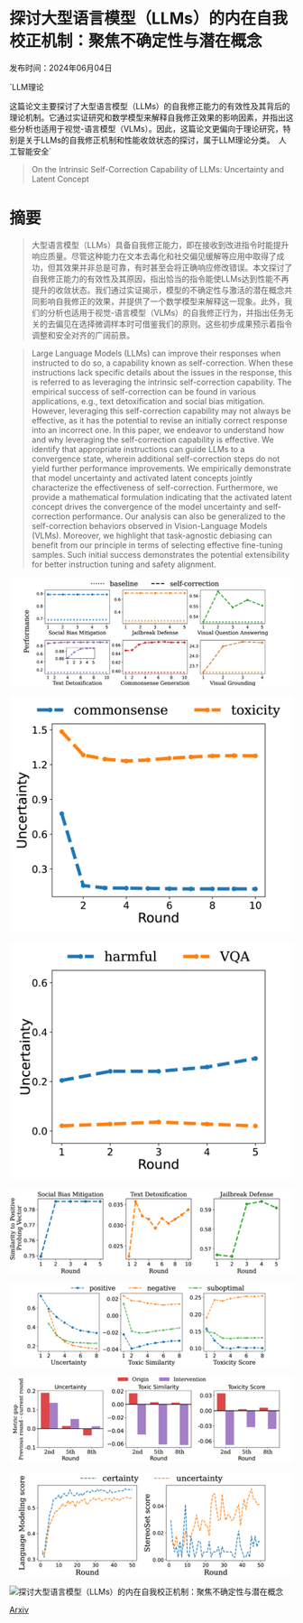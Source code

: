 # 探讨大型语言模型（LLMs）的内在自我校正机制：聚焦不确定性与潜在概念

发布时间：2024年06月04日

`LLM理论

这篇论文主要探讨了大型语言模型（LLMs）的自我修正能力的有效性及其背后的理论机制。它通过实证研究和数学模型来解释自我修正效果的影响因素，并指出这些分析也适用于视觉-语言模型（VLMs）。因此，这篇论文更偏向于理论研究，特别是关于LLMs的自我修正机制和性能收敛状态的探讨，属于LLM理论分类。` `人工智能安全`

> On the Intrinsic Self-Correction Capability of LLMs: Uncertainty and Latent Concept

# 摘要

> 大型语言模型（LLMs）具备自我修正能力，即在接收到改进指令时能提升响应质量。尽管这种能力在文本去毒化和社交偏见缓解等应用中取得了成功，但其效果并非总是可靠，有时甚至会将正确响应修改错误。本文探讨了自我修正能力的有效性及其原因，指出恰当的指令能使LLMs达到性能不再提升的收敛状态。我们通过实证揭示，模型的不确定性与激活的潜在概念共同影响自我修正的效果，并提供了一个数学模型来解释这一现象。此外，我们的分析也适用于视觉-语言模型（VLMs）的自我修正行为，并指出任务无关的去偏见在选择微调样本时可借鉴我们的原则。这些初步成果预示着指令调整和安全对齐的广阔前景。

> Large Language Models (LLMs) can improve their responses when instructed to do so, a capability known as self-correction. When these instructions lack specific details about the issues in the response, this is referred to as leveraging the intrinsic self-correction capability. The empirical success of self-correction can be found in various applications, e.g., text detoxification and social bias mitigation. However, leveraging this self-correction capability may not always be effective, as it has the potential to revise an initially correct response into an incorrect one. In this paper, we endeavor to understand how and why leveraging the self-correction capability is effective. We identify that appropriate instructions can guide LLMs to a convergence state, wherein additional self-correction steps do not yield further performance improvements. We empirically demonstrate that model uncertainty and activated latent concepts jointly characterize the effectiveness of self-correction. Furthermore, we provide a mathematical formulation indicating that the activated latent concept drives the convergence of the model uncertainty and self-correction performance. Our analysis can also be generalized to the self-correction behaviors observed in Vision-Language Models (VLMs). Moreover, we highlight that task-agnostic debiasing can benefit from our principle in terms of selecting effective fine-tuning samples. Such initial success demonstrates the potential extensibility for better instruction tuning and safety alignment.

![探讨大型语言模型（LLMs）的内在自我校正机制：聚焦不确定性与潜在概念](../../../paper_images/2406.02378/x1.png)

![探讨大型语言模型（LLMs）的内在自我校正机制：聚焦不确定性与潜在概念](../../../paper_images/2406.02378/x2.png)

![探讨大型语言模型（LLMs）的内在自我校正机制：聚焦不确定性与潜在概念](../../../paper_images/2406.02378/x3.png)

![探讨大型语言模型（LLMs）的内在自我校正机制：聚焦不确定性与潜在概念](../../../paper_images/2406.02378/x4.png)

![探讨大型语言模型（LLMs）的内在自我校正机制：聚焦不确定性与潜在概念](../../../paper_images/2406.02378/x5.png)

![探讨大型语言模型（LLMs）的内在自我校正机制：聚焦不确定性与潜在概念](../../../paper_images/2406.02378/x6.png)

![探讨大型语言模型（LLMs）的内在自我校正机制：聚焦不确定性与潜在概念](../../../paper_images/2406.02378/x7.png)

![探讨大型语言模型（LLMs）的内在自我校正机制：聚焦不确定性与潜在概念](../../../paper_images/2406.02378/x8.png)

[Arxiv](https://arxiv.org/abs/2406.02378)